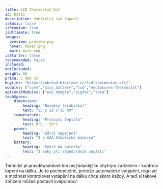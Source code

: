 ```yaml
---
title: LCD Thermostat Kit
id: basic
description: Kontroluj své topení!
isBasic: false
isPremium: true
isUltimate: true
images:
  preview: preview.png
  hover: hover.png
  main: main.png
isStarter: false
recommended: false
included:
notIncluded:
weight: 50
price: 1 990 Kč
buyLink: "https://obchod.bigclown.cz/lcd-thermostat-kit/"
modules: ["core","mini_battery","lcd","enclosures-thermostat"]
optionalModules: ["usb_dongle","sigfox","lora"]
techSpecs:
    dimensions:
        heading: "Rozměry (krabička)"
        text: "55 x 28 x 35 mm"
    temperature:
        heading: "Provozní teplota"
        text: 0°C - 50°C
    power:
        heading: "Zdroj napájení"
        text: "2 x AAA Alkalické baterie"
    battery:
        heading: "Výdrž na baterky"
        text: "2 roky při standardním použití"
---
```


Tento kit je pravděpodobně tím nejžádanějším chytrým zařízením - kontrola topení na dálku. Je to pochopitelné, protože automatické vytápění, regulaci a možnost kontrolovat vytápění na dálku chce skoro každý. A teď si takové zařízení můžeš postavit svépomocí!
